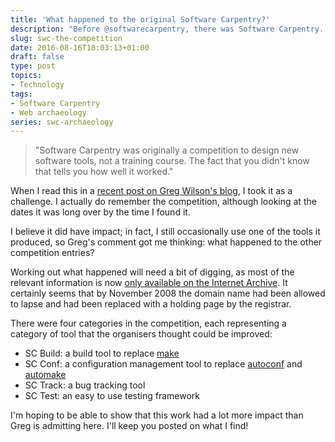 ```yaml
---
title: 'What happened to the original Software Carpentry?'
description: "Before @softwarecarpentry, there was Software Carpentry. What happened to it?"
slug: swc-the-competition
date: 2016-08-16T18:03:13+01:00
draft: false
type: post
topics:
- Technology
tags:
- Software Carpentry
- Web archaeology
series: swc-archaeology
---
```


> "Software Carpentry was originally a competition to design new software tools,
> not a training course.
> The fact that you didn't know that tells you how well it worked."

When I read this in a [recent post on Greg Wilson's blog][gvwilson blog],
I took it as a challenge.
I actually do remember the competition,
although looking at the dates it was long over by the time I found it.

I believe it did have impact;
in fact, I still occasionally use one of the tools it produced,
so Greg's comment got me thinking:
what happened to the other competition entries?

Working out what happened will need a bit of digging,
as most of the relevant information
is now [only available on the Internet Archive][SWC Archive].
It certainly seems that by November 2008
the domain name had been allowed to lapse
and had been replaced with a holding page by the registrar.

There were four categories in the competition,
each representing a category of tool
that the organisers thought could be improved:

- SC Build: a build tool to replace [make][]
- SC Conf: a configuration management tool to replace [autoconf][] and [automake][]
- SC Track: a bug tracking tool
- SC Test: an easy to use testing framework

I'm hoping to be able to show that this work
had a lot more impact than Greg is admitting here.
I'll keep you posted on what I find!

[gvwilson blog]: http://third-bit.com/2015/12/06/just-keep-swimming.html
[SWC Archive]: https://web.archive.org/web/20071014042716/http://software-carpentry.com/index.html
[make]: https://www.gnu.org/software/make/
[autoconf]: https://www.gnu.org/software/autoconf/autoconf.html
[automake]: https://www.gnu.org/software/automake/
